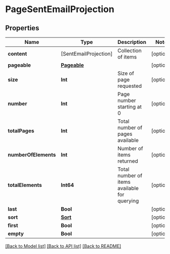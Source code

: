 # PageSentEmailProjection

## Properties
Name | Type | Description | Notes
------------ | ------------- | ------------- | -------------
**content** | [SentEmailProjection] | Collection of items | [optional] 
**pageable** | [**Pageable**](Pageable) |  | [optional] 
**size** | **Int** | Size of page requested | [optional] 
**number** | **Int** | Page number starting at 0 | [optional] 
**totalPages** | **Int** | Total number of pages available | [optional] 
**numberOfElements** | **Int** | Number of items returned | [optional] 
**totalElements** | **Int64** | Total number of items available for querying | [optional] 
**last** | **Bool** |  | [optional] 
**sort** | [**Sort**](Sort) |  | [optional] 
**first** | **Bool** |  | [optional] 
**empty** | **Bool** |  | [optional] 

[[Back to Model list]](../README#documentation-for-models) [[Back to API list]](../README#documentation-for-api-endpoints) [[Back to README]](../README)


